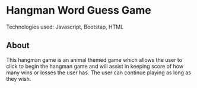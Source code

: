 # Hangman Word Guess Game

Technologies used: Javascript, Bootstap, HTML

## About

This hangman game is an animal themed game which allows the user to click to begin the hangman game and will assist in keeping score of how many wins or losses the user has. The user can continue playing as long as they wish.
